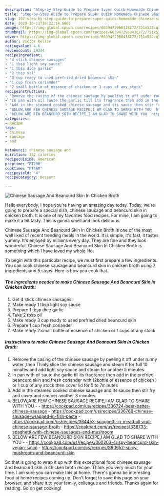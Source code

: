 ```yaml
---
description: "Step-by-Step Guide to Prepare Super Quick Homemade Chinese Sausage And Beancurd Skin In Chicken Broth"
title: "Step-by-Step Guide to Prepare Super Quick Homemade Chinese Sausage And Beancurd Skin In Chicken Broth"
slug: 197-step-by-step-guide-to-prepare-super-quick-homemade-chinese-sausage-and-beancurd-skin-in-chicken-broth
date: 2020-10-11T16:22:14.686Z
image: https://img-global.cpcdn.com/recipes/6039472960438272/751x532cq70/chinese-sausage-and-beancurd-skin-in-chicken-broth-recipe-main-photo.jpg
thumbnail: https://img-global.cpcdn.com/recipes/6039472960438272/751x532cq70/chinese-sausage-and-beancurd-skin-in-chicken-broth-recipe-main-photo.jpg
cover: https://img-global.cpcdn.com/recipes/6039472960438272/751x532cq70/chinese-sausage-and-beancurd-skin-in-chicken-broth-recipe-main-photo.jpg
author: Victor Keller
ratingvalue: 4.6
reviewcount: 19344
recipeingredient:
- "4 stick chinese sausages"
- "1 tbsp light soy sauce"
- "1 tbsp dice garlic"
- "2 tbsp oil"
- "3 cup ready to used prefried dried beancurd skin"
- "1 cup fresh coriander"
- "2 small bottle of essence of chicken or 1 cups of any stock"
recipeinstructions:
- "Remove the casing of the chinese sausage by peeling it off under runny water ,then Thinly slice the chinese sausage and steam it for full 10 minutes and add light soy sauce and steam for another 5 minutes"
- "In pan with oil saute the garlic till its fragrance then add in the prefried beancurd skin and fresh coriander with (2bottle of essence of chicken ) or 1 cup of any stock then cover lid for 5 to 7minutes"
- "Add in the steamed cooked chinese sausage and its sauce then stir fry and cover and simmer another 3 minutes"
- "BELOW,ARE FEW CHINESE SAUSAGE RECIPE,I AM GLAD TO SHARE WITH YOU  https://cookpad.com/us/recipes/336724-beer-batter-chinese-sausage https://cookpad.com/us/recipes/336768-chinese-sausage-wrapped-in-fish-paste https://cookpad.com/us/recipes/364453-spaghetti-in-meatball-and-chinese-sausage-broth https://cookpad.com/us/recipes/338733-spaghetti-with-chinese-sausages-and-mushroom"
- "BELOW ARE FEW BEANCURD SKIN RECIPE,I AM GLAD TO SHARE WITH YOU  https://cookpad.com/us/recipes/360203-crispy-beancurd-skin-vegan-salad https://cookpad.com/us/recipes/360652-spicy-mushroom-and-beancurd-skin"
categories:
- Recipe
tags:
- chinese
- sausage
- and

katakunci: chinese sausage and 
nutrition: 172 calories
recipecuisine: American
preptime: "PT29M"
cooktime: "PT46M"
recipeyield: "4"
recipecategory: Dessert

---
```



![Chinese Sausage And Beancurd Skin In Chicken Broth](https://img-global.cpcdn.com/recipes/6039472960438272/751x532cq70/chinese-sausage-and-beancurd-skin-in-chicken-broth-recipe-main-photo.jpg)

Hello everybody, I hope you're having an amazing day today. Today, we're going to prepare a special dish, chinese sausage and beancurd skin in chicken broth. It is one of my favorites food recipes. For mine, I am going to make it a bit tasty. This is gonna smell and look delicious.



Chinese Sausage And Beancurd Skin In Chicken Broth is one of the most well liked of recent trending meals in the world. It is simple, it's fast, it tastes yummy. It's enjoyed by millions every day. They are fine and they look wonderful. Chinese Sausage And Beancurd Skin In Chicken Broth is something which I have loved my whole life.


To begin with this particular recipe, we must first prepare a few ingredients. You can cook chinese sausage and beancurd skin in chicken broth using 7 ingredients and 5 steps. Here is how you cook that.

<!--inarticleads1-->

##### The ingredients needed to make Chinese Sausage And Beancurd Skin In Chicken Broth:

1. Get 4 stick chinese sausages.
1. Make ready 1 tbsp light soy sauce
1. Prepare 1 tbsp dice garlic
1. Take 2 tbsp oil
1. Make ready 3 cup ready to used prefried dried beancurd skin
1. Prepare 1 cup fresh coriander
1. Make ready 2 small bottle of essence of chicken or 1 cups of any stock




<!--inarticleads2-->

##### Instructions to make Chinese Sausage And Beancurd Skin In Chicken Broth:

1. Remove the casing of the chinese sausage by peeling it off under runny water ,then Thinly slice the chinese sausage and steam it for full 10 minutes and add light soy sauce and steam for another 5 minutes
1. In pan with oil saute the garlic till its fragrance then add in the prefried beancurd skin and fresh coriander with (2bottle of essence of chicken ) or 1 cup of any stock then cover lid for 5 to 7minutes
1. Add in the steamed cooked chinese sausage and its sauce then stir fry and cover and simmer another 3 minutes
1. BELOW,ARE FEW CHINESE SAUSAGE RECIPE,I AM GLAD TO SHARE WITH YOU -  - https://cookpad.com/us/recipes/336724-beer-batter-chinese-sausage - https://cookpad.com/us/recipes/336768-chinese-sausage-wrapped-in-fish-paste - https://cookpad.com/us/recipes/364453-spaghetti-in-meatball-and-chinese-sausage-broth - https://cookpad.com/us/recipes/338733-spaghetti-with-chinese-sausages-and-mushroom
1. BELOW ARE FEW BEANCURD SKIN RECIPE,I AM GLAD TO SHARE WITH YOU -  - https://cookpad.com/us/recipes/360203-crispy-beancurd-skin-vegan-salad - https://cookpad.com/us/recipes/360652-spicy-mushroom-and-beancurd-skin




So that is going to wrap it up with this exceptional food chinese sausage and beancurd skin in chicken broth recipe. Thank you very much for your time. I am sure you can make this at home. There's gonna be interesting food at home recipes coming up. Don't forget to save this page on your browser, and share it to your family, colleague and friends. Thanks again for reading. Go on get cooking!
